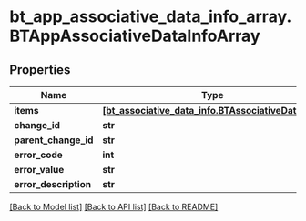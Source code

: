 # bt_app_associative_data_info_array.BTAppAssociativeDataInfoArray

## Properties
Name | Type | Description | Notes
------------ | ------------- | ------------- | -------------
**items** | [**[bt_associative_data_info.BTAssociativeDataInfo]**](BTAssociativeDataInfo.md) |  | [optional] 
**change_id** | **str** |  | [optional] 
**parent_change_id** | **str** |  | [optional] 
**error_code** | **int** |  | [optional] 
**error_value** | **str** |  | [optional] 
**error_description** | **str** |  | [optional] 

[[Back to Model list]](../README.md#documentation-for-models) [[Back to API list]](../README.md#documentation-for-api-endpoints) [[Back to README]](../README.md)


